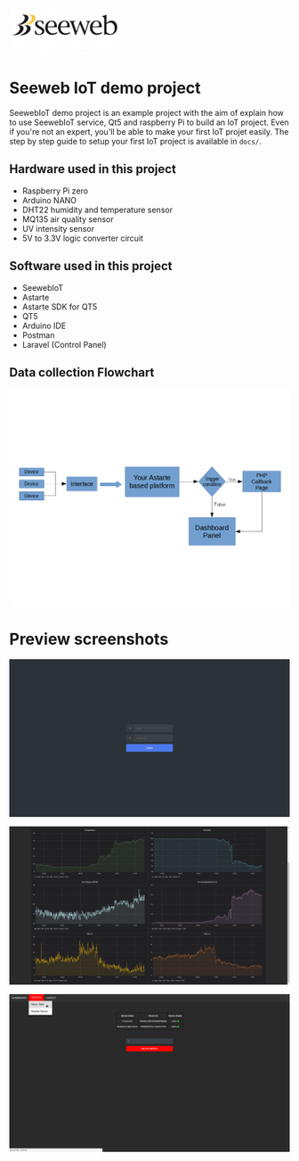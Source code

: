  ![](README.assets/README-46cf16a1.png)
# Seeweb IoT demo project  

SeewebIoT demo project is an example project with the aim of explain how to use SeewebIoT service, Qt5 and raspberry Pi to build an IoT project. Even if you're not an expert, you'll be able to make your first IoT projet easily. The step by step guide to setup your first IoT project is available in `docs/`.

## Hardware used in this project

* Raspberry Pi zero
* Arduino NANO
* DHT22 humidity and temperature sensor
* MQ135 air quality sensor
* UV intensity sensor
* 5V to 3.3V logic converter circuit

## Software used in this project

* SeewebIoT
* Astarte
* Astarte SDK for QT5
* QT5
* Arduino IDE
* Postman
* Laravel (Control Panel)

## Data collection Flowchart

![](README.assets/README-9851d5de.png)

# Preview screenshots
![](README.assets/README-f7c84850.png)

![](README.assets/README-138b84ba.png)

![](README.assets/README-bbb416eb.png)
